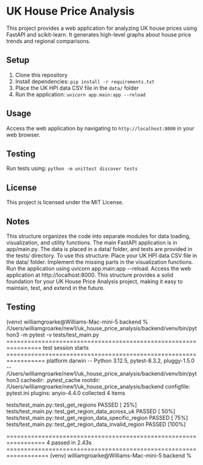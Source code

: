 
# UK House Price Analysis

This project provides a web application for analyzing UK house prices using FastAPI and scikit-learn. It generates high-level graphs about house price trends and regional comparisons.

## Setup

1. Clone this repository
2. Install dependencies: `pip install -r requirements.txt`
3. Place the UK HPI data CSV file in the `data/` folder
4. Run the application: `uvicorn app.main:app --reload`

## Usage

Access the web application by navigating to `http://localhost:8000` in your web browser.

## Testing

Run tests using: `python -m unittest discover tests`

## License

This project is licensed under the MIT License.

## Notes
This structure organizes the code into separate modules for data loading, visualization, and utility functions. The main FastAPI application is in app/main.py. The data is placed in a data/ folder, and tests are provided in the tests/ directory.
To use this structure:
Place your UK HPI data CSV file in the data/ folder.
Implement the missing parts in the visualization functions.
Run the application using uvicorn app.main:app --reload.
Access the web application at http://localhost:8000.
This structure provides a solid foundation for your UK House Price Analysis project, making it easy to maintain, test, and extend in the future.

## Testing 
(venv) williamgroarke@Williams-Mac-mini-5 backend % /Users/williamgroarke/new1/uk_house_price_analysis/backend/venv/bin/python3 -m pytest -v tests/test_main.py
================================================================ test session starts =================================================================
platform darwin -- Python 3.12.5, pytest-8.3.2, pluggy-1.5.0 -- /Users/williamgroarke/new1/uk_house_price_analysis/backend/venv/bin/python3
cachedir: .pytest_cache
rootdir: /Users/williamgroarke/new1/uk_house_price_analysis/backend
configfile: pytest.ini
plugins: anyio-4.4.0
collected 4 items                                                                                                                                    

tests/test_main.py::test_get_regions PASSED                                                                                                    [ 25%]
tests/test_main.py::test_get_region_data_across_uk PASSED                                                                                      [ 50%]
tests/test_main.py::test_get_region_data_specific_region PASSED                                                                                [ 75%]
tests/test_main.py::test_get_region_data_invalid_region PASSED                                                                                 [100%]

================================================================= 4 passed in 2.43s ==================================================================
(venv) williamgroarke@Williams-Mac-mini-5 backend % 
